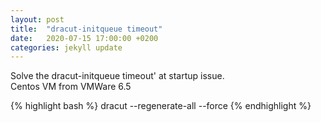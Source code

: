 ```yaml
---
layout: post
title:  "dracut-initqueue timeout"
date:   2020-07-15 17:00:00 +0200
categories: jekyll update
---
```


Solve the dracut-initqueue timeout' at startup issue. <br>
Centos VM from VMWare 6.5 <br>

{% highlight bash %}
dracut --regenerate-all --force
{% endhighlight %}